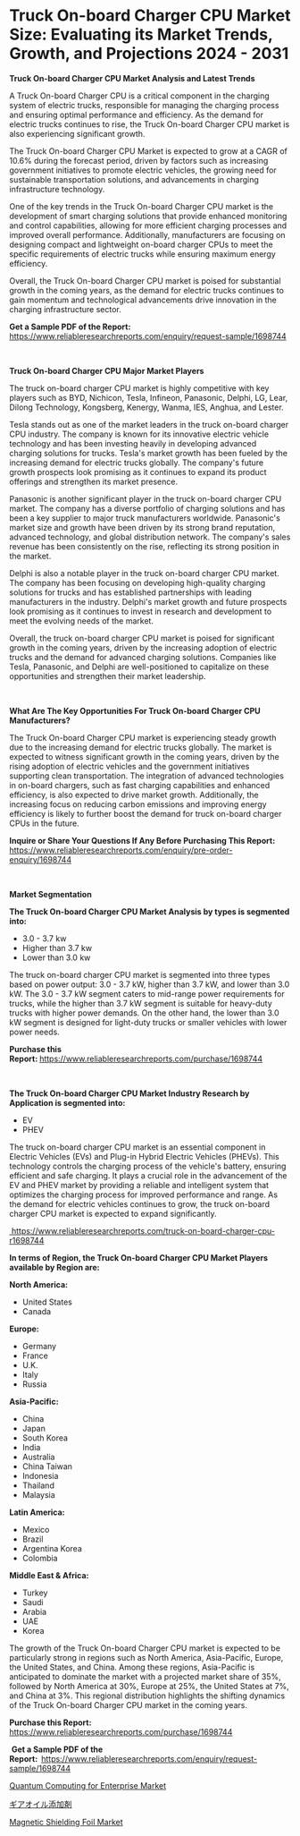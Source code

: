 <p><h1>Truck On-board Charger CPU Market Size: Evaluating its Market Trends, Growth, and Projections 2024 - 2031</h1></p><p><strong>Truck On-board Charger CPU Market Analysis and Latest Trends</strong></p>
<p><p>A Truck On-board Charger CPU is a critical component in the charging system of electric trucks, responsible for managing the charging process and ensuring optimal performance and efficiency. As the demand for electric trucks continues to rise, the Truck On-board Charger CPU market is also experiencing significant growth. </p><p>The Truck On-board Charger CPU Market is expected to grow at a CAGR of 10.6% during the forecast period, driven by factors such as increasing government initiatives to promote electric vehicles, the growing need for sustainable transportation solutions, and advancements in charging infrastructure technology. </p><p>One of the key trends in the Truck On-board Charger CPU market is the development of smart charging solutions that provide enhanced monitoring and control capabilities, allowing for more efficient charging processes and improved overall performance. Additionally, manufacturers are focusing on designing compact and lightweight on-board charger CPUs to meet the specific requirements of electric trucks while ensuring maximum energy efficiency.</p><p>Overall, the Truck On-board Charger CPU market is poised for substantial growth in the coming years, as the demand for electric trucks continues to gain momentum and technological advancements drive innovation in the charging infrastructure sector.</p></p>
<p><strong>Get a Sample PDF of the Report:&nbsp;</strong> <a href="https://www.reliableresearchreports.com/enquiry/request-sample/1698744">https://www.reliableresearchreports.com/enquiry/request-sample/1698744</a></p>
<p>&nbsp;</p>
<p><strong>Truck On-board Charger CPU Major Market Players</strong></p>
<p><p>The truck on-board charger CPU market is highly competitive with key players such as BYD, Nichicon, Tesla, Infineon, Panasonic, Delphi, LG, Lear, Dilong Technology, Kongsberg, Kenergy, Wanma, IES, Anghua, and Lester. </p><p>Tesla stands out as one of the market leaders in the truck on-board charger CPU industry. The company is known for its innovative electric vehicle technology and has been investing heavily in developing advanced charging solutions for trucks. Tesla's market growth has been fueled by the increasing demand for electric trucks globally. The company's future growth prospects look promising as it continues to expand its product offerings and strengthen its market presence.</p><p>Panasonic is another significant player in the truck on-board charger CPU market. The company has a diverse portfolio of charging solutions and has been a key supplier to major truck manufacturers worldwide. Panasonic's market size and growth have been driven by its strong brand reputation, advanced technology, and global distribution network. The company's sales revenue has been consistently on the rise, reflecting its strong position in the market.</p><p>Delphi is also a notable player in the truck on-board charger CPU market. The company has been focusing on developing high-quality charging solutions for trucks and has established partnerships with leading manufacturers in the industry. Delphi's market growth and future prospects look promising as it continues to invest in research and development to meet the evolving needs of the market.</p><p>Overall, the truck on-board charger CPU market is poised for significant growth in the coming years, driven by the increasing adoption of electric trucks and the demand for advanced charging solutions. Companies like Tesla, Panasonic, and Delphi are well-positioned to capitalize on these opportunities and strengthen their market leadership.</p></p>
<p>&nbsp;</p>
<p><strong>What Are The Key Opportunities For Truck On-board Charger CPU Manufacturers?</strong></p>
<p><p>The Truck On-board Charger CPU market is experiencing steady growth due to the increasing demand for electric trucks globally. The market is expected to witness significant growth in the coming years, driven by the rising adoption of electric vehicles and the government initiatives supporting clean transportation. The integration of advanced technologies in on-board chargers, such as fast charging capabilities and enhanced efficiency, is also expected to drive market growth. Additionally, the increasing focus on reducing carbon emissions and improving energy efficiency is likely to further boost the demand for truck on-board charger CPUs in the future.</p></p>
<p><strong>Inquire or Share Your Questions If Any Before Purchasing This Report:</strong> <a href="https://www.reliableresearchreports.com/enquiry/pre-order-enquiry/1698744">https://www.reliableresearchreports.com/enquiry/pre-order-enquiry/1698744</a></p>
<p>&nbsp;</p>
<p><strong>Market Segmentation</strong></p>
<p><strong>The Truck On-board Charger CPU Market Analysis by types is segmented into:</strong></p>
<p><ul><li>3.0 - 3.7 kw</li><li>Higher than 3.7 kw</li><li>Lower than 3.0 kw</li></ul></p>
<p><p>The truck on-board charger CPU market is segmented into three types based on power output: 3.0 - 3.7 kW, higher than 3.7 kW, and lower than 3.0 kW. The 3.0 - 3.7 kW segment caters to mid-range power requirements for trucks, while the higher than 3.7 kW segment is suitable for heavy-duty trucks with higher power demands. On the other hand, the lower than 3.0 kW segment is designed for light-duty trucks or smaller vehicles with lower power needs.</p></p>
<p><strong>Purchase this Report:&nbsp;</strong><a href="https://www.reliableresearchreports.com/purchase/1698744">https://www.reliableresearchreports.com/purchase/1698744</a></p>
<p>&nbsp;</p>
<p><strong>The Truck On-board Charger CPU Market Industry Research by Application is segmented into:</strong></p>
<p><ul><li>EV</li><li>PHEV</li></ul></p>
<p><p>The truck on-board charger CPU market is an essential component in Electric Vehicles (EVs) and Plug-in Hybrid Electric Vehicles (PHEVs). This technology controls the charging process of the vehicle's battery, ensuring efficient and safe charging. It plays a crucial role in the advancement of the EV and PHEV market by providing a reliable and intelligent system that optimizes the charging process for improved performance and range. As the demand for electric vehicles continues to grow, the truck on-board charger CPU market is expected to expand significantly.</p></p>
<p><a href="https://www.reliableresearchreports.com/truck-on-board-charger-cpu-r1698744">&nbsp;https://www.reliableresearchreports.com/truck-on-board-charger-cpu-r1698744</a></p>
<p><strong>In terms of Region, the Truck On-board Charger CPU Market Players available by Region are:</strong></p>
<p>
    <p> <strong> North America: </strong>
        <ul>
            <li>United States</li>
            <li>Canada</li>
        </ul>
        </p> 
    <p> <strong> Europe: </strong>
        <ul>
            <li>Germany</li>
            <li>France</li>
            <li>U.K.</li>
            <li>Italy</li>
            <li>Russia</li>
        </ul>
        </p> 
    <p> <strong> Asia-Pacific: </strong>
        <ul>
            <li>China</li>
            <li>Japan</li>
            <li>South Korea</li>
            <li>India</li>
            <li>Australia</li>
            <li>China Taiwan</li>
            <li>Indonesia</li>
            <li>Thailand</li>
            <li>Malaysia</li>
        </ul>
        </p> 
    <p> <strong> Latin America: </strong>
        <ul>
            <li>Mexico</li>
            <li>Brazil</li>
            <li>Argentina Korea</li>
            <li>Colombia</li>
        </ul>
        </p> 
    <p> <strong> Middle East & Africa: </strong>
        <ul>
            <li>Turkey</li>
            <li>Saudi</li>
            <li>Arabia</li>
            <li>UAE</li>
            <li>Korea</li>
        </ul>
    </p>
    </p>
<p><p>The growth of the Truck On-board Charger CPU market is expected to be particularly strong in regions such as North America, Asia-Pacific, Europe, the United States, and China. Among these regions, Asia-Pacific is anticipated to dominate the market with a projected market share of 35%, followed by North America at 30%, Europe at 25%, the United States at 7%, and China at 3%. This regional distribution highlights the shifting dynamics of the Truck On-board Charger CPU market in the coming years.</p></p>
<p><strong>Purchase this Report: </strong><a href="https://www.reliableresearchreports.com/purchase/1698744">https://www.reliableresearchreports.com/purchase/1698744</a></p>
<p>&nbsp;<strong>Get a Sample PDF of the Report:&nbsp;&nbsp;</strong><a href="https://www.reliableresearchreports.com/enquiry/request-sample/1698744">https://www.reliableresearchreports.com/enquiry/request-sample/1698744</a></p>
<p><strong></strong></p>
<p><p><a href="https://www.linkedin.com/pulse/quantum-computing-enterprise-market-insights-cagr-trends-y75qe">Quantum Computing for Enterprise Market</a></p><p><a href="https://github.com/BrionnaBoyle/Market-Research-Report-List-1/blob/main/562290265707.md">ギアオイル添加剤</a></p><p><a href="https://www.linkedin.com/pulse/magnetic-shielding-foil-market-size-reveals-best-marketing-q0ghe">Magnetic Shielding Foil Market</a></p></p>